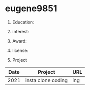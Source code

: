 # eugene9851
 
1. Education:
 
2. interest:
 
3. Award:

4. license:

5. Project

|Date|Project|URL|
|----|-----|-----|
|2021|insta clone coding| ing |
